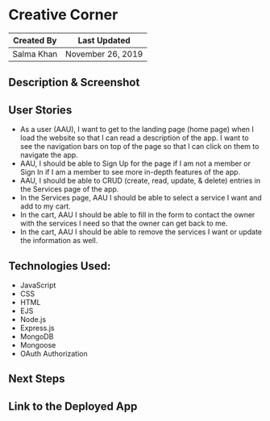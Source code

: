 # Creative Corner

Created By | Last Updated
-----------|--------------
Salma Khan | November 26, 2019


## Description & Screenshot  


## User Stories
* As a user (AAU), I want to get to the landing page (home page) when I load the website so that I can read a description of the app. I want to see the navigation bars on top of the page so that I can click on them to navigate the app. 
* AAU, I should be able to Sign Up for the page if I am not a member or Sign In if I am a member to see more in-depth features of the app.
* AAU, I should be able to CRUD (create, read, update, & delete) entries in the Services page of the app. 
* In the Services page, AAU I should be able to select a service I want and add to my cart. 
* In the cart, AAU I should be able to fill in the form to contact the owner with the services I need so that the owner can get back to me. 
* In the cart, AAU I should be able to remove the services I want or update the information as well. 


## Technologies Used: 
*	JavaScript
*	CSS
*	HTML
*	EJS
*	Node.js
*	Express.js
*	MongoDB
*	Mongoose
*	OAuth Authorization 


## Next Steps


## Link to the Deployed App





